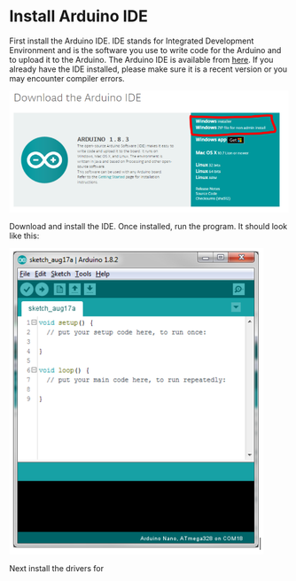 # Install Arduino IDE

First install the Arduino IDE. IDE stands for Integrated Development Environment and is the software you use to write code for the Arduino and to upload it to the Arduino. The Arduino IDE is available from [here](https://www.arduino.cc/en/Main/Software). If you already have the IDE installed, please make sure it is a recent version or you may encounter compiler errors.

![](../.gitbook/assets/screenshot-from-2017-11-29-20-44-15.png)

Download and install the IDE. Once installed, run the program. It should look like this:

![](../.gitbook/assets/screenshot-from-2017-11-29-20-57-43.png)

Next install the drivers for&#x20;
